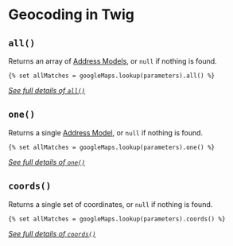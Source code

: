 # Geocoding in Twig

## `all()`

Returns an array of [Address Models](/models/address-model/), or `null` if nothing is found.

```twig
{% set allMatches = googleMaps.lookup(parameters).all() %}
```

[_See full details of `all()`_](/services/lookup-services/#all)

## `one()`

Returns a single [Address Model](/models/address-model/), or `null` if nothing is found.

```twig
{% set allMatches = googleMaps.lookup(parameters).one() %}
```

[_See full details of `one()`_](/services/lookup-services/#one)

## `coords()`

Returns a single set of coordinates, or `null` if nothing is found.

```twig
{% set allMatches = googleMaps.lookup(parameters).coords() %}
```

[_See full details of `coords()`_](/services/lookup-services/#coords)
